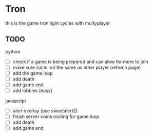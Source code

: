 # Tron
this is the game tron light cycles with multyplayer 



## TODO
python
- [ ] check if a game is being prepared and can alow for more to join 
- [ ] make sure sid is not the same as other player (refrech page)
- [ ] add the game loop
- [ ] add death
- [ ] add game end
- [ ] add lobbies (easy)

javascript
- [ ] alert overlay (use sweetalert2)
- [ ] finish server coms routing for game loop 
- [ ] add death
- [ ] add game end 